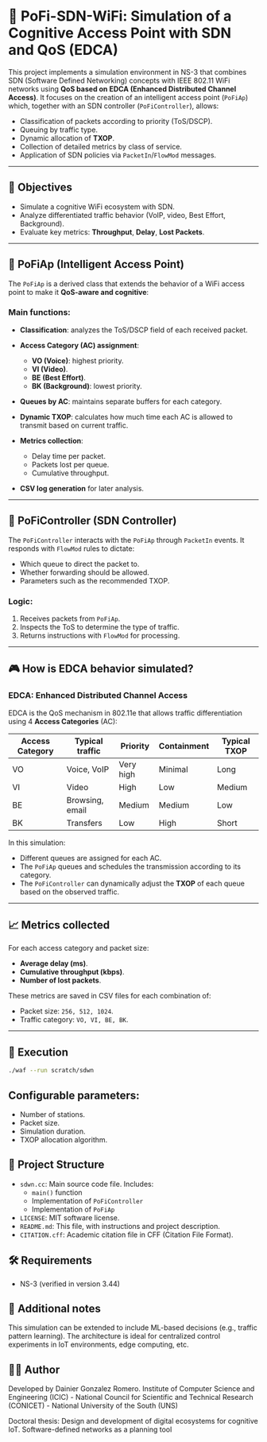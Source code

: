 # 🧠 PoFi-SDN-WiFi: Simulation of a Cognitive Access Point with SDN and QoS (EDCA)

This project implements a simulation environment in NS-3 that combines SDN (Software Defined Networking) concepts with IEEE 802.11 WiFi networks using **QoS based on EDCA (Enhanced Distributed Channel Access)**. It focuses on the creation of an intelligent access point (`PoFiAp`) which, together with an SDN controller (`PoFiController`), allows:

- Classification of packets according to priority (ToS/DSCP).
- Queuing by traffic type.
- Dynamic allocation of **TXOP**.
- Collection of detailed metrics by class of service.
- Application of SDN policies via `PacketIn`/`FlowMod` messages.

---

## 🎯 Objectives

- Simulate a cognitive WiFi ecosystem with SDN.
- Analyze differentiated traffic behavior (VoIP, video, Best Effort, Background).
- Evaluate key metrics: **Throughput**, **Delay**, **Lost Packets**.

---

## 📡 PoFiAp (Intelligent Access Point)

The `PoFiAp` is a derived class that extends the behavior of a WiFi access point to make it **QoS-aware and cognitive**:

### Main functions:

- **Classification**: analyzes the ToS/DSCP field of each received packet.
- **Access Category (AC) assignment**:
  - **VO (Voice)**: highest priority.
  - **VI (Video)**.
  - **BE (Best Effort)**.
  - **BK (Background)**: lowest priority.

- **Queues by AC**: maintains separate buffers for each category.
- **Dynamic TXOP**: calculates how much time each AC is allowed to transmit based on current traffic.
- **Metrics collection**:
  - Delay time per packet.
  - Packets lost per queue.
  - Cumulative throughput.
- **CSV log generation** for later analysis.

---

## 🧠 PoFiController (SDN Controller)

The `PoFiController` interacts with the `PoFiAp` through `PacketIn` events. It responds with `FlowMod` rules to dictate:

- Which queue to direct the packet to.
- Whether forwarding should be allowed.
- Parameters such as the recommended TXOP.

### Logic:

1. Receives packets from `PoFiAp`.
2. Inspects the ToS to determine the type of traffic.
3. Returns instructions with `FlowMod` for processing.

---

## 🎮 How is EDCA behavior simulated?

### EDCA: Enhanced Distributed Channel Access

EDCA is the QoS mechanism in 802.11e that allows traffic differentiation using 4 **Access Categories** (AC):

| Access Category | Typical traffic     | Priority | Containment | Typical TXOP |
|-----------------|--------------------|-----------|------------|-----------|
| VO              | Voice, VoIP          | Very high  | Minimal     | Long     |
| VI              | Video              | High      | Low       | Medium     |
| BE              | Browsing, email | Medium     | Medium      | Low      |
| BK              | Transfers     | Low      | High       | Short     |

In this simulation:

- Different queues are assigned for each AC.
- The `PoFiAp` queues and schedules the transmission according to its category.
- The `PoFiController` can dynamically adjust the **TXOP** of each queue based on the observed traffic.

---

## 📈 Metrics collected

For each access category and packet size:

- **Average delay (ms)**.
- **Cumulative throughput (kbps)**.
- **Number of lost packets**.

These metrics are saved in CSV files for each combination of:

- Packet size: `256, 512, 1024`.
- Traffic category: `VO, VI, BE, BK`.

---

## 🚀 Execution

```bash
./waf --run scratch/sdwn
```
## Configurable parameters:
- Number of stations.
- Packet size.
- Simulation duration.
- TXOP allocation algorithm.

## 📁 Project Structure
- `sdwn.cc`: Main source code file. Includes:
  - `main()` function
  - Implementation of `PoFiController`
  - Implementation of `PoFiAp`
- `LICENSE`: MIT software license.
- `README.md`: This file, with instructions and project description.
- `CITATION.cff`: Academic citation file in CFF (Citation File Format).


## 🛠 Requirements
- NS-3 (verified in version 3.44)

## 📌 Additional notes
This simulation can be extended to include ML-based decisions (e.g., traffic pattern learning).
The architecture is ideal for centralized control experiments in IoT environments, edge computing, etc.

## 👨‍💻 Author
Developed by Dainier Gonzalez Romero. Institute of Computer Science and Engineering (ICIC) - National Council for Scientific and Technical Research (CONICET) - National University of the South (UNS)

Doctoral thesis: Design and development of digital ecosystems for cognitive IoT. Software-defined networks as a planning tool
